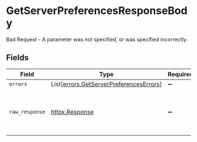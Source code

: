 # GetServerPreferencesResponseBody

Bad Request - A parameter was not specified, or was specified incorrectly.


## Fields

| Field                                                                                        | Type                                                                                         | Required                                                                                     | Description                                                                                  |
| -------------------------------------------------------------------------------------------- | -------------------------------------------------------------------------------------------- | -------------------------------------------------------------------------------------------- | -------------------------------------------------------------------------------------------- |
| `errors`                                                                                     | List[[errors.GetServerPreferencesErrors](../../models/errors/getserverpreferenceserrors.md)] | :heavy_minus_sign:                                                                           | N/A                                                                                          |
| `raw_response`                                                                               | [httpx.Response](https://www.python-httpx.org/api/#response)                                 | :heavy_minus_sign:                                                                           | Raw HTTP response; suitable for custom response parsing                                      |